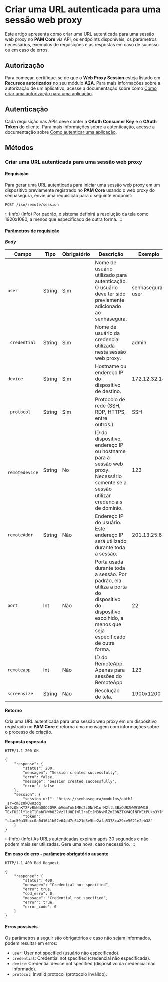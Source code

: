 # Criar uma URL autenticada para uma sessão web proxy

Este artigo apresenta como criar uma URL autenticada para uma sessão web proxy no **PAM Core** via API, os endpoints disponíveis, os parâmetros necessários, exemplos de requisições e as respostas em caso de sucesso ou em caso de erros.

## Autorização

Para começar, certifique-se de que o **Web Proxy Session** esteja listado em **Recursos autorizados** no seu módulo **A2A**. Para mais informações sobre a autorização de um aplicativo, acesse a documentação sobre como [Como criar uma autorização para uma aplicação](/v3-32/docs/pt/a2a-how-to-create-an-authorization-for-an-application).

## Autenticação

Cada requisição nas APIs deve conter a **OAuth Consumer Key** e o **OAuth Token** do cliente. Para mais informações sobre a autenticação, acesse a documentação sobre [Como autenticar uma aplicação](/v3-32/docs/pt/a2a-how-to-authenticate-an-application).

## Métodos
### Criar uma URL autenticada para uma sessão web proxy

#### Requisição

Para gerar uma URL autenticada para iniciar uma sessão web proxy em um dispositivo previamente registrado no **PAM Core** usando o web proxy do senhasegura, envie uma requisição para o seguinte endpoint:

```
POST /iso/remote/session
```

:::(Info) (Info)
Por padrão, o sistema definirá a resolução da tela como 1920x1080, a menos que especificado de outra forma.
:::

#### Parâmetros de requisição 

***Body***

| Campo | Tipo | Obrigatório | Descrição | Exemplo |
| --- | --- | --- | --- | --- |
|```user```| String | Sim | Nome de usuário utilizado para autenticação. O usuário deve ter sido previamente adicionado ao senhasegura. | senhasegura-user |
| ``` credential``` | String | Sim |Nome de usuário da credencial utilizada nesta sessão web proxy. | admin |
| ```device ``` | String | Sim | Hostname ou endereço IP do dispositivo de destino. | 172.12.32.14 |
| ``` protocol``` | String | Sim | Protocolo de rede (SSH, RDP, HTTPS, entre outros.). | SSH |
| ``` remotedevice``` | String | No | ID do dispositivo, endereço IP ou hostname para a sessão web proxy. Necessário somente se a sessão utilizar credenciais de domínio. | 123 |
| ```remoteAddr ``` | String | Não | Endereço IP do usuário. Este endereço IP será utilizado durante toda a sessão. | 201.13.25.61 |
| ```port ``` | Int | Não | Porta usada durante toda a sessão. Por padrão, ela utiliza a porta do dispositivo do dispositivo escolhido, a menos que seja especificado de outra forma. | 22 |
| ```remoteapp ``` | Int | Não | ID do RemoteApp. Apenas para sessões do RemoteApp. | 123 |
| ```screensize ``` | String | Não | Resolução de tela. | 1900x1200 |

#### Retorno


Cria uma URL autenticada para uma sessão web proxy em um dispositivo registrado no **PAM Core** e retorna uma mensagem com informações sobre o processo de criação.


**Resposta esperada**
```
HTTP/1.1 200 OK
```

```
{
    "response": {
        "status": 200,
        "mensagem": "Session created successfully",
        "erro": false,
        "message": "Session created successfully",
        "error": false
    },
    "session": {
        "session_url": "https://senhasegura/modulos/auth?_sr=cmJzOkQwUzdq     Wk9zQkhKY2FvRkNaQ0Q2OVRnbVdmTnk1MEc2cDNnM1orM2ltL3BxQURZNW91WW1G     TExFU2JlYldkTlRabFNWb0Z2VzllU0E1WlIraEtJM3NvMlZmZ0NZTXV4QlNFWEtPUko3YlMxQWNwZmxYTWw2ZGxsUlFEOCtPdlBq",
        "token": "c4ac50a35bcc0a0d1641b02e64dd7c6421d3e5be2afa5378ca29ce5621e2eb38"
    }
}

```

:::(Info) (Info)
As URLs autenticadas expiram após 30 segundos e não podem mais ser utilizadas. Gere uma nova, caso necessário.
:::

**Em caso de erro -  parâmetro obrigatório ausente**

```
HTTP/1.1 400 Bad Request
```

```
{
    "response": {
        "status": 400,
        "mensagem": "Credential not specified",
        "erro": true,
        "cod_erro": 0,
        "message": "Credential not specified",
        "error": true,
        "error_code": 0
    }
}

```

#### Erros possíveis

Os parâmetros a seguir são obrigatórios e caso não sejam informados, podem resultar em erros: 

* ```user```: User not specified (usuário não especificado).
* ```credential```: Credential not specified (credencial não especificada).
* ```device```: Credential device not specified (dispositivo da credencial não informado).
* ```protocol```: Invalid protocol (protocolo inválido).

